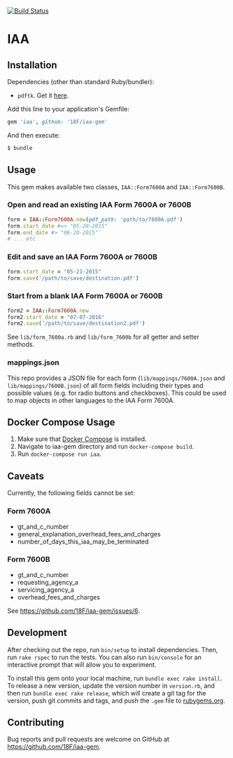 [![Build Status](https://travis-ci.org/18F/iaa-gem.svg)](https://travis-ci.org/18F/iaa-gem)

# IAA

## Installation

Dependencies (other than standard Ruby/bundler):

- `pdftk`. Get it [here](https://www.pdflabs.com/tools/pdftk-server/).

Add this line to your application's Gemfile:

```ruby
gem 'iaa', github: '18F/iaa-gem'
```

And then execute:

```sh
$ bundle
```

## Usage

This gem makes available two classes, `IAA::Form7600A` and `IAA::Form7600B`.

### Open and read an existing IAA Form 7600A or 7600B

```ruby
form = IAA::Form7600A.new(pdf_path: 'path/to/7600A.pdf')
form.start_date #=> "05-20-2015"
form.end_date #> "06-20-2015"
# ... etc
```

### Edit and save an IAA Form 7600A or 7600B

```ruby
form.start_date = "05-21-2015"
form.save('/path/to/save/destination.pdf')
```

### Start from a blank IAA Form 7600A or 7600B

```ruby
form2 = IAA::Form7600A.new
form2.start_date = "07-07-2016"
form2.save('/path/to/save/destination2.pdf')
```

See `lib/form_7600a.rb` and `lib/form_7600b` for all getter and setter methods.

### mappings.json

This repo provides a JSON file for each form (`lib/mappings/7600A.json` and `lib/mappings/7600B.json`) of all form fields including their types and possible values (e.g. for radio buttons and checkboxes). This could be used to map objects in other languages to the IAA Form 7600A.

## Docker Compose Usage

1. Make sure that [Docker Compose](https://docs.docker.com/compose/install/) is installed.
2. Navigate to iaa-gem directory and run `docker-compose build`. 
3. Run `docker-compose run iaa`.

## Caveats

Currently, the following fields cannot be set:

### Form 7600A

- gt_and_c_number
- general_explanation_overhead_fees_and_charges
- number_of_days_this_iaa_may_be_terminated

### Form 7600B

- gt_and_c_number
- requesting_agency_a
- servicing_agency_a
- overhead_fees_and_charges

See https://github.com/18F/iaa-gem/issues/6.

## Development

After checking out the repo, run `bin/setup` to install dependencies. Then, run `rake rspec` to run the tests. You can also run `bin/console` for an interactive prompt that will allow you to experiment.

To install this gem onto your local machine, run `bundle exec rake install`. To release a new version, update the version number in `version.rb`, and then run `bundle exec rake release`, which will create a git tag for the version, push git commits and tags, and push the `.gem` file to [rubygems.org](https://rubygems.org).

## Contributing

Bug reports and pull requests are welcome on GitHub at https://github.com/18F/iaa-gem.

